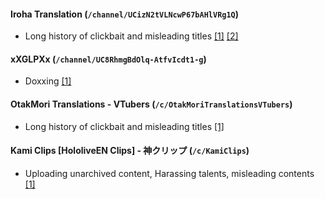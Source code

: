 #### Iroha Translation (`/channel/UCizN2tVLNcwP67bAHlVRg1Q`)

- Long history of clickbait and misleading titles [[1]](https://www.reddit.com/r/Hololive/comments/p839i1/iroha_translation_is_starting_to_get_just_as_bad/) [[2]](https://www.reddit.com/r/Hololive/comments/q8p8f7/misconceptions_about_kanatas_mom_sayuri/)

#### xXGLPXx (`/channel/UC8RhmgBdOlq-AtfvIcdt1-g`)

- Doxxing [[1]](https://www.youtube.com/channel/UC8RhmgBdOlq-AtfvIcdt1-g)

#### OtakMori Translations - VTubers (`/c/OtakMoriTranslationsVTubers`)

- Long history of clickbait and misleading titles [[1]](https://www.reddit.com/r/Hololive/comments/ibb865/mano_aloe_update_video_translation_thanks_to/g1txuc5/)

#### Kami Clips [HololiveEN Clips] - 神クリップ (`/c/KamiClips`)

- Uploading unarchived content, Harassing talents, misleading contents [[1]](https://docs.google.com/document/d/1rTGVFxKP_DCAtazKf4GWzOfmS-DsuDzd-TwXHYezk3k/edit)

